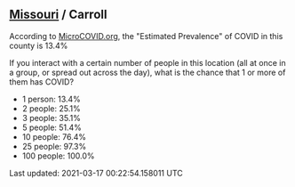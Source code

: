 
## [Missouri](/united-states/missouri) / Carroll

According to [MicroCOVID.org](http://microcovid.org),
the "Estimated Prevalence" of COVID in this county is 13.4%

If you interact with a certain number of people in this location
(all at once in a group, or spread out across the day), what is the chance that
1 or more of them has COVID?

- 1 person: 13.4%
- 2 people: 25.1%
- 3 people: 35.1%
- 5 people: 51.4%
- 10 people: 76.4%
- 25 people: 97.3%
- 100 people: 100.0%

Last updated: 2021-03-17 00:22:54.158011 UTC
